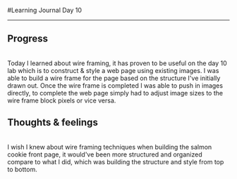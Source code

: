 
#Learning Journal Day 10
<hr />

<h2> Progress </h2>
<p>
<br>
Today I learned about wire framing, it has proven to be useful on the day 10 lab which is to construct & style a web page using existing images. I was able to build a wire frame for the page based on the structure I've initially drawn out. Once the wire frame is completed I was able to push in images directly, to complete the web page simply had to adjust image sizes to the wire frame block pixels or vice versa.



</p>
<h2>Thoughts & feelings </h2><br>
I wish I knew about wire framing techniques when building the salmon cookie front page, it would've been more structured and organized compare to what I did, which was building the structure and style from top to bottom. 

<p>






</p>
